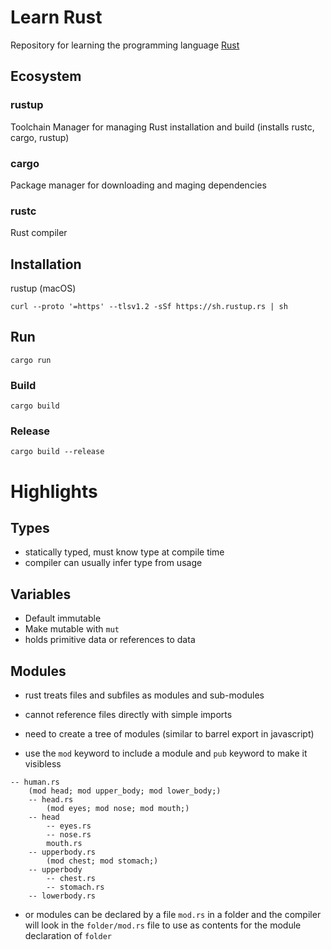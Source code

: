 # Learn Rust

Repository for learning the programming language [Rust](https://www.rust-lang.org/)

## Ecosystem

### rustup

Toolchain Manager for managing Rust installation and build (installs rustc, cargo, rustup)

### cargo

Package manager for downloading and maging dependencies

### rustc

Rust compiler

## Installation

rustup (macOS)

```
curl --proto '=https' --tlsv1.2 -sSf https://sh.rustup.rs | sh
```

## Run

```
cargo run
```

### Build

```
cargo build
```

### Release

```
cargo build --release
```

# Highlights

## Types

-   statically typed, must know type at compile time
-   compiler can usually infer type from usage

## Variables

-   Default immutable
-   Make mutable with `mut`
-   holds primitive data or references to data

## Modules

-   rust treats files and subfiles as modules and sub-modules

-   cannot reference files directly with simple imports
-   need to create a tree of modules (similar to barrel export in javascript)
-   use the `mod` keyword to include a module and `pub` keyword to make it visibless

```
-- human.rs
    (mod head; mod upper_body; mod lower_body;)
    -- head.rs
        (mod eyes; mod nose; mod mouth;)
    -- head
        -- eyes.rs
        -- nose.rs
        mouth.rs
    -- upperbody.rs
        (mod chest; mod stomach;)
    -- upperbody
        -- chest.rs
        -- stomach.rs
    -- lowerbody.rs
```

-   or modules can be declared by a file `mod.rs` in a folder and the compiler will look in the `folder/mod.rs` file to use as contents for the module declaration of `folder`
